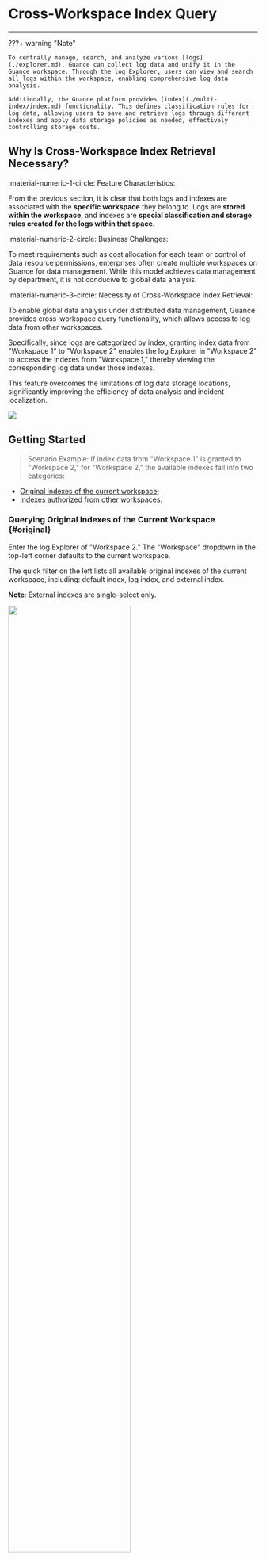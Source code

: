 # Cross-Workspace Index Query
---

???+ warning "Note"

    To centrally manage, search, and analyze various [logs](./explorer.md), Guance can collect log data and unify it in the Guance workspace. Through the log Explorer, users can view and search all logs within the workspace, enabling comprehensive log data analysis.

    Additionally, the Guance platform provides [index](./multi-index/index.md) functionality. This defines classification rules for log data, allowing users to save and retrieve logs through different indexes and apply data storage policies as needed, effectively controlling storage costs.

## Why Is Cross-Workspace Index Retrieval Necessary?

:material-numeric-1-circle: Feature Characteristics:

From the previous section, it is clear that both logs and indexes are associated with the **specific workspace** they belong to. Logs are **stored within the workspace**, and indexes are **special classification and storage rules created for the logs within that space**.

:material-numeric-2-circle: Business Challenges:

To meet requirements such as cost allocation for each team or control of data resource permissions, enterprises often create multiple workspaces on Guance for data management. While this model achieves data management by department, it is not conducive to global data analysis.

:material-numeric-3-circle: Necessity of Cross-Workspace Index Retrieval:

To enable global data analysis under distributed data management, Guance provides cross-workspace query functionality, which allows access to log data from other workspaces.

Specifically, since logs are categorized by index, granting index data from "Workspace 1" to "Workspace 2" enables the log Explorer in "Workspace 2" to access the indexes from "Workspace 1," thereby viewing the corresponding log data under those indexes.

This feature overcomes the limitations of log data storage locations, significantly improving the efficiency of data analysis and incident localization.

![](img/cross-workspace-index-6.png)

## Getting Started

> Scenario Example: If index data from "Workspace 1" is granted to "Workspace 2," for "Workspace 2," the available indexes fall into two categories:

- [Original indexes of the current workspace](#original);
- [Indexes authorized from other workspaces](#others).

### Querying Original Indexes of the Current Workspace {#original}

Enter the log Explorer of "Workspace 2." The "Workspace" dropdown in the top-left corner defaults to the current workspace.

The quick filter on the left lists all available original indexes of the current workspace, including: default index, log index, and external index.

**Note**: External indexes are single-select only.

<img src="../img/cross-workspace-index.png" width="70%" >

### Querying Indexes Authorized from Other Workspaces {#others}

> To allow "Workspace 2" to use indexes from "Workspace 1," cross-workspace index authorization involves two steps:

1. Authorize specific log items and indexes in the workspace to be shared (e.g., "Workspace 1");
2. Enter the authorized workspace (e.g., "Workspace 2") and select the indexes to apply.

> For detailed operation instructions, refer to [Cross-Workspace Authorization](../management/data-authorization.md#site).

Once these two steps are completed, "Workspace 1" has granted index access to "Workspace 2." Now enter the authorized workspace---**"Workspace 2" > Log Explorer**.

#### Selecting a Workspace

Click the **Workspace** dropdown to view all selectable workspaces. This supports single or multi-selection.

???+ warning "Note"

    1. The list of selectable workspaces only includes those that meet three conditions: belonging to the same cluster; having completed authorization operations; and including log data in the authorized data scope.
    2. Selecting a single workspace will display its name directly in the workspace bar. When selecting multiple workspaces, it will show "n items selected," and you can view specific options by clicking.

![](img/cross-workspace-index-1.png)

#### Selecting an Index

After selecting a workspace, the indexes within that workspace will be listed in the **Quick Filter** area:

???+ warning "Note"

    1. External indexes do not support cross-workspace queries. They are only available when selecting the current workspace. If another workspace is selected, external indexes will not be usable.
    2. By default, log indexes select `default`. When multiple workspaces are selected, all default indexes from multiple workspaces will be grouped under the same `default` index.
    3. Only indexes within the authorized range will be listed for cross-workspace authorized indexes.

### Analyzing Log Data

**Note**: Cross-workspace index queries **only affect the channels through which log data is obtained**; other log analysis functions **remain unaffected**.

After selecting the workspace and indexes in the log Explorer, you can continue using the existing features of the log Explorer, such as search, quick filters, status chart displays, and analysis.

### Deleting an Index

If deleting the index `whytest` in Workspace 1, which has been authorized to other spaces, a confirmation prompt will appear when attempting to delete it. Click **Confirm** to proceed with the deletion.

Once confirmed, this change will immediately affect "Workspace 2," making the corresponding index unavailable.

![](img/cross-workspace-index-2.png)